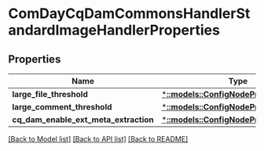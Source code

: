 # ComDayCqDamCommonsHandlerStandardImageHandlerProperties

## Properties
Name | Type | Description | Notes
------------ | ------------- | ------------- | -------------
**large_file_threshold** | [***::models::ConfigNodePropertyInteger**](configNodePropertyInteger.md) |  | [optional] 
**large_comment_threshold** | [***::models::ConfigNodePropertyInteger**](configNodePropertyInteger.md) |  | [optional] 
**cq_dam_enable_ext_meta_extraction** | [***::models::ConfigNodePropertyBoolean**](configNodePropertyBoolean.md) |  | [optional] 

[[Back to Model list]](../README.md#documentation-for-models) [[Back to API list]](../README.md#documentation-for-api-endpoints) [[Back to README]](../README.md)


